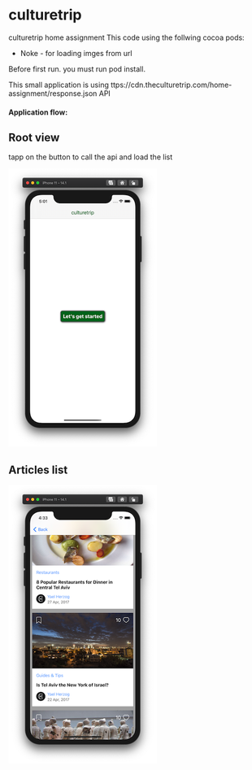 # culturetrip
culturetrip home assignment
This code using the follwing cocoa pods:

- Noke - for loading imges from url

Before first run. you must run pod install.

This small application is using  ttps://cdn.theculturetrip.com/home-assignment/response.json API

#### Application flow:

## Root view
tapp on the button to call the api and load the list

![Image description](https://raw.githubusercontent.com/yaelbe/culturetrip/main/screens/Screen%20Shot%202020-11-07%20at%2017.01.18.png)
## Articles list 


![Image description](https://raw.githubusercontent.com/yaelbe/culturetrip/main/screens/Screen%20Shot%202020-11-07%20at%2016.33.33.png)
